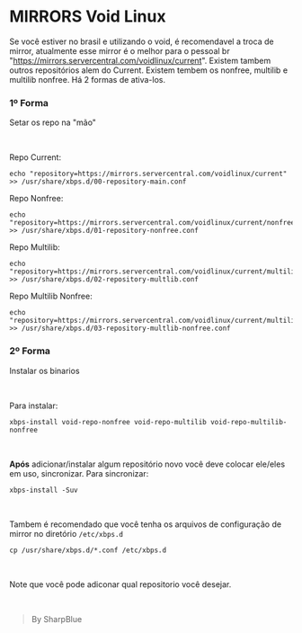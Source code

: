 # MIRRORS Void Linux

 Se você estiver no brasil e utilizando o void, é recomendavel a troca de mirror, atualmente esse mirror é o melhor para o pessoal br "https://mirrors.servercentral.com/voidlinux/current". Existem tambem outros repositórios alem do Current. Existem tembem os nonfree, multilib e multilib nonfree. 
 Há 2 formas de ativa-los.

 ### 1º Forma
 Setar os repo na "mão"

<br>

 Repo Current: 
 ```
 echo "repository=https://mirrors.servercentral.com/voidlinux/current" >> /usr/share/xbps.d/00-repository-main.conf
 ```
 Repo Nonfree:
 ```
 echo "repository=https://mirrors.servercentral.com/voidlinux/current/nonfree" >> /usr/share/xbps.d/01-repository-nonfree.conf
 ```
 Repo Multilib:
 ```
 echo "repository=https://mirrors.servercentral.com/voidlinux/current/multilib" >> /usr/share/xbps.d/02-repository-multlib.conf
 ```
 Repo Multilib Nonfree:
 ```
 echo "repository=https://mirrors.servercentral.com/voidlinux/current/multilib/nonfree" >> /usr/share/xbps.d/03-repository-multlib-nonfree.conf
```

### 2º Forma
Instalar os binarios

<br>

Para instalar:
```
xbps-install void-repo-nonfree void-repo-multilib void-repo-multilib-nonfree
```
<br>

**Após** adicionar/instalar algum repositório novo você deve colocar ele/eles em uso, sincronizar.
Para sincronizar:
```
xbps-install -Suv
```
<br>

Tambem é recomendado que você tenha os arquivos de configuração de mirror no diretório ```/etc/xbps.d```
```
cp /usr/share/xbps.d/*.conf /etc/xbps.d
```
<br>

Note que você pode adiconar qual repositorio você desejar.

<br>

>By SharpBlue